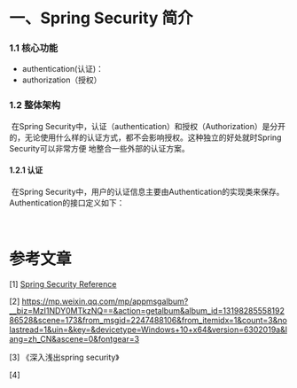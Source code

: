 # 一、Spring Security 简介

### 1.1 核心功能

- authentication(认证)：
- authorization（授权）

### 1.2 整体架构

​	在Spring Security中，认证（authentication）和授权（Authorization）是分开的，无论使用什么样的认证方式，都不会影响授权。这种独立的好处就时Spring Security可以非常方便 地整合一些外部的认证方案。

#### 1.2.1 认证

​	在Spring Security中，用户的认证信息主要由Authentication的实现类来保存。Authentication的接口定义如下：

​	



































# 参考文章

[1] [Spring Security Reference](https://docs.spring.io/spring-security/site/docs/5.4.6/reference/html5/#authentication)

[2] https://mp.weixin.qq.com/mp/appmsgalbum?__biz=MzI1NDY0MTkzNQ==&action=getalbum&album_id=1319828555819286528&scene=173&from_msgid=2247488106&from_itemidx=1&count=3&nolastread=1&uin=&key=&devicetype=Windows+10+x64&version=6302019a&lang=zh_CN&ascene=0&fontgear=3

[3] 《深入浅出spring security》

[4] 


